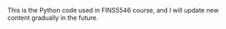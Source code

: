 This is the Python code used in FINS5546 course, and I will update new content gradually in the future.
